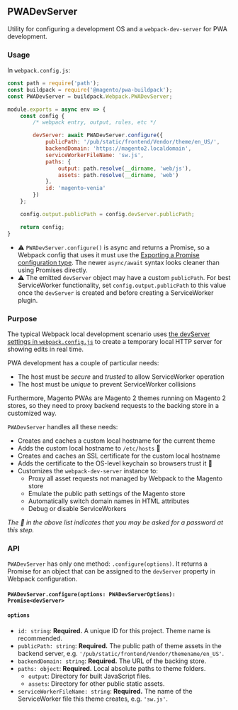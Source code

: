 ## PWADevServer

Utility for configuring a development OS and a `webpack-dev-server` for PWA
development.

### Usage

In `webpack.config.js`:

```js
const path = require('path');
const buildpack = require('@magento/pwa-buildpack');
const PWADevServer = buildpack.Webpack.PWADevServer;

module.exports = async env => {
    const config {
        /* webpack entry, output, rules, etc */

        devServer: await PWADevServer.configure({
            publicPath: '/pub/static/frontend/Vendor/theme/en_US/',
            backendDomain: 'https://magento2.localdomain',
            serviceWorkerFileName: 'sw.js',
            paths: {
                output: path.resolve(__dirname, 'web/js'),
                assets: path.resolve(__dirname, 'web')
            },
            id: 'magento-venia'
        })
    };

    config.output.publicPath = config.devServer.publicPath;

    return config;
}
```

 - ⚠️ `PWADevServer.configure()` is async and returns a Promise, so a Webpack
   config that uses it must use the [Exporting a Promise configuration type](https://webpack.js.org/configuration/configuration-types/#exporting-a-promise).
   The newer `async/await` syntax looks cleaner than using Promises directly.
 - ⚠️ The emitted `devServer` object may have a custom `publicPath`. For best
   ServiceWorker functionality, set `config.output.publicPath` to this value
   once the `devServer` is created and before creating a ServiceWorker plugin.

### Purpose

The typical Webpack local development scenario uses [the devServer settings in
`webpack.config.js`](https://webpack.js.org/configuration/dev-server/) to create
a temporary local HTTP server for showing edits in real time.

PWA development has a couple of particular needs:

 - The host must be _secure_ and _trusted_ to allow ServiceWorker operation
 - The host must be _unique_ to prevent ServiceWorker collisions

Furthermore, Magento PWAs are Magento 2 themes running on Magento 2 stores, so
they need to proxy backend requests to the backing store in a customized way.

`PWADevServer` handles all these needs:

 - Creates and caches a custom local hostname for the current theme
 - Adds the custom local hostname to `/etc/hosts`   🔐
 - Creates and caches an SSL certificate for the custom local hostname
 - Adds the certificate to the OS-level keychain so browsers trust it  🔐
 - Customizes the `webpack-dev-server` instance to:
    - Proxy all asset requests not managed by Webpack to the Magento store
    - Emulate the public path settings of the Magento store
    - Automatically switch domain names in HTML attributes
    - Debug or disable ServiceWorkers

*The 🔐  in the above list indicates that you may be asked for a password at
this step.*

### API

`PWADevServer` has only one method: `.configure(options)`. It returns a Promise
for an object that can be assigned to the `devServer` property in Webpack
configuration.

#### `PWADevServer.configure(options: PWADevServerOptions): Promise<devServer>`

#### `options`

 - `id: string`: **Required.** A unique ID for this project. Theme name is
   recommended.
 - `publicPath: string`: **Required.** The public path of theme assets in the
    backend server, e.g. `'/pub/static/frontend/Vendor/themename/en_US'`.
 - `backendDomain: string`: **Required.** The URL of the backing store.
 - `paths: object`: **Required.** Local absolute paths to theme folders.
     - `output`: Directory for built JavaScript files.
     - `assets`: Directory for other public static assets.
 - `serviceWorkerFileName: string`: **Required.** The name of the ServiceWorker
   file this theme creates, e.g. `'sw.js'`.
